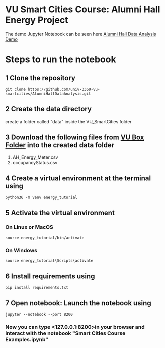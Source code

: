 # VU Smart Cities Course: Alumni Hall Energy Project
The demo Jupyter Notebook can be seen here [Alumni Hall Data Analysis Demo](https://github.com/univ-3360-vu-smartcities/AlumniHallDataAnalysis/blob/master/Alumni%20Hall%20Data%20Analysis%20Demo.ipynb)

# Steps to run the notebook

## 1 Clone the repository
```
git clone https://github.com/univ-3360-vu-smartcities/AlumniHallDataAnalysis.git
```

## 2 Create the data directory
create a folder called "data" inside the VU_SmartCities folder

## 3 Download the following files from [VU Box Folder](https://vanderbilt.app.box.com/folder/105397610826) into the created data folder
1. AH_Energy_Meter.csv
2. occupancyStatus.csv 


## 4 Create a virtual environment at the terminal using

```
python36 -m venv energy_tutorial
```

## 5 Activate the virtual environment

### On Linux or MacOS
```
source energy_tutorial/bin/activate
```
### On Windows
```
source energy_tutorial\Scripts\activate
```
## 6 Install requirements using
```
pip install requirements.txt
```

## 7 Open notebook: Launch the notebook using
```
jupyter --notebook --port 8200
```
### Now you can type <127.0.0.1:8200>in your browser and interact with the notebook "Smart Cities Course Examples.ipynb"